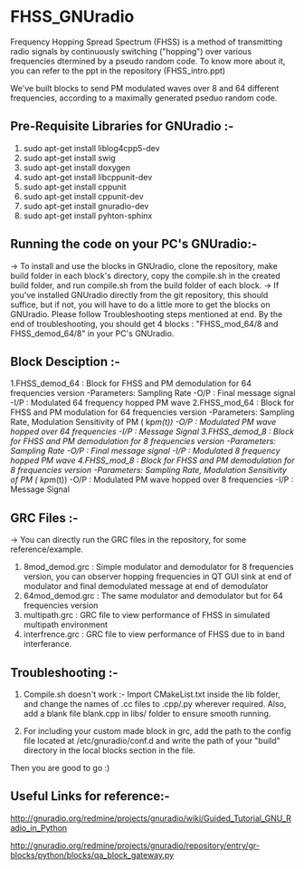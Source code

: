 # FHSS_GNUradio
Frequency Hopping Spread Spectrum (FHSS) is a method of transmitting radio signals by continuously switching ("hopping") over various frequencies dtermined by a pseudo random code. 
To know more about it, you can refer to the ppt in the repository (FHSS_intro.ppt)

We've built blocks to send PM modulated waves over 8 and 64 different frequencies, according to a maximally generated pseduo random code.

## Pre-Requisite Libraries for GNUradio :-

  1. sudo apt-get install liblog4cpp5-dev
  2. sudo apt-get install swig
  3. sudo apt-get install doxygen
  4. sudo apt-get install libcppunit-dev
  5. sudo apt-get install cppunit
  6. sudo apt-get install cppunit-dev
  7. sudo apt-get install gnuradio-dev
  8. sudo apt-get install pyhton-sphinx

## Running the code on your PC's GNUradio:-

-> To install and use the blocks in GNUradio, clone the repository, make build folder in each block's directory, copy the compile.sh in the created build folder, and run compile.sh from the build folder of each block. 
-> If you've installed GNUradio directly from the git repository, this should suffice, but if not, you will have to do a little more to get the blocks on GNUradio. Please follow Troubleshooting steps mentioned at end. By the end of troubleshooting, you should get 4 blocks : "FHSS_mod_64/8 and FHSS_demod_64/8" in your PC's GNUradio.

## Block Desciption :-
1.FHSS_demod_64 : Block for FHSS and PM demodulation for 64 frequencies version 
  -Parameters: Sampling Rate 
  -O/P : Final message signal 
  -I/P : Modulated 64 frequency hopped PM wave
2.FHSS_mod_64   : Block for FHSS and PM modulation for 64 frequencies version 
  -Parameters: Sampling Rate, Modulation Sensitivity of PM ( kp*m(t))
  -O/P : Modulated PM wave hopped over 64 frequencies
  -I/P : Message Signal
3.FHSS_demod_8  : Block for FHSS and PM demodulation for 8 frequencies version 
  -Parameters: Sampling Rate 
  -O/P : Final message signal 
  -I/P : Modulated 8 frequency hopped PM wave
4.FHSS_mod_8    : Block for FHSS and PM demodulation for 8 frequencies version 
  -Parameters: Sampling Rate, Modulation Sensitivity of PM ( kp*m(t))
  -O/P : Modulated PM wave hopped over 8 frequencies
  -I/P : Message Signal

## GRC Files :-
-> You can directly run the GRC files in the repository, for some reference/example. 
1. 8mod_demod.grc : Simple modulator and demodulator for 8 frequencies version, you can observer hopping frequencies in QT GUI sink at end of modulator and final demodulated message at end of demodulator
2. 64mod_demod.grc : The same modulator and demodulator but for 64 frequencies version
3. multipath.grc : GRC file to view performance of FHSS in simulated multipath environment
4. interfrence.grc : GRC file to view performance of FHSS due to in band interferance.

## Troubleshooting :-

1. Compile.sh doesn't work :- Import CMakeList.txt inside the lib folder, and change the names of .cc files to .cpp/.py wherever required. Also, add a blank file blank.cpp in libs/ folder to ensure smooth running. 

2. For including your custom made block in grc, add the path to the config file located at /etc/gnuradio/conf.d and write the path of your "build" directory in the local blocks section in the file.

Then you are good to go :)

## Useful Links for reference:-

http://gnuradio.org/redmine/projects/gnuradio/wiki/Guided_Tutorial_GNU_Radio_in_Python

http://gnuradio.org/redmine/projects/gnuradio/repository/entry/gr-blocks/python/blocks/qa_block_gateway.py
